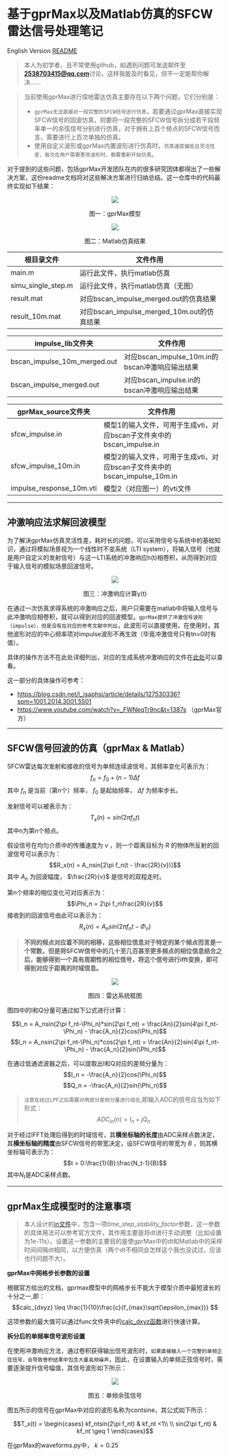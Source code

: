 # 基于gprMax以及Matlab仿真的SFCW雷达信号处理笔记
English Version <a href='.\README.EN.md'>README</a>

>本人为初学者，且不常使用github，如遇到问题可发送邮件至**2538703415@qq.com**讨论，这样我能及时看见，但不一定能帮你解决……

> 当前使用gprMax进行探地雷达仿真主要存在以下两个问题，它们分别是：
> - `gprMax无法直接对一段完整的SFCW信号进行仿真`，若要通过gprMax直接实现SFCW信号的回波仿真，则要将一段完整的SFCW信号拆分成若干段频率单一的余弦信号分别进行仿真，对于拥有上百个频点的SFCW信号而言，需要进行上百次单独的仿真。
> - 使用自定义波形或gprMax内置波形进行仿真时，`仿真速度偏低且灵活性差，每次在用户需要更改波形时，都要重新开始仿真`。

对于提到的这些问题，包括gprMax开发团队在内的很多研究团体都得出了一些解决方案，这份readme文档将对这些解决方案进行归纳总结。这一仓库中的代码最终实现如下结果：

<p style="text-align:center">
    <img src='.\images\model.png'>
</p>
<p style="text-align:center">图一：gprMax模型</p>

<p style="text-align:center">
    <img src='.\images\result.png'>
</p>
<p style="text-align:center">图二：Matlab仿真结果</p>


|   根目录文件    |   文件作用    |
|   ----   |   ----         |
|main.m       |运行此文件，执行matlab仿真|
|simu_single_step.m       |运行此文件，执行matlab仿真（无图）|
|result.mat       |对应bscan_impulse_merged.out的仿真结果|
|result_10m.mat       |对应bscan_impulse_merged_10m.out的仿真结果|

|   impulse_lib文件夹    |   文件作用    |
|   ----   |   ----         |
|bscan_impulse_10m_merged.out       |对应bscan_impulse_10m.in的bscan冲激响应输出结果|
|bscan_impulse_merged.out       |对应bscan_impulse.in的bscan冲激响应输出结果|

|   gprMax_source文件夹    |   文件作用    |
|   ----   |   ----         |
|sfcw_impulse.in      |模型1的输入文件，可用于生成vti，对应bscan子文件夹中的bscan_impulse.in|
|sfcw_impulse_10m.in      |模型2的输入文件，可用于生成vti，对应bscan子文件夹中的bscan_impulse_10m.in|
|impulse_response_10m.vti     |模型2（对应图一）的vti文件|

---

## 冲激响应法求解回波模型

为了解决gprMax仿真灵活性差，耗时长的问题，可以采用信号与系统中的基础知识，通过将模拟场景视为一个线性时不变系统（LTI system），将输入信号（也就是用户自定义的发射信号）与这一LTI系统的冲激响应h(t)相卷积，从而得到对应于输入信号的模拟场景回波信号。

<p style="text-align:center">
    <img src='.\images\lti-system.png'>
</p>
<p style="text-align:center">图三：冲激响应计算y(t)</p>

在通过一次仿真求得系统的冲激响应之后，用户只需要在matlab中将输入信号与此冲激响应相卷积，就可以得到对应的回波模型。`gprMax提供了冲激信号波形（impulse），但是没有在对应的参考文献中列出`，此波形可以直接使用，在使用时，其他波形对应的中心频率项对impulse波形不再生效（毕竟冲激信号只有tn=0时有值）。

具体的操作方法不在此处详细列出，对应的生成系统冲激响应的文件在<a href='.\gprMax_source\sfcw_impulse.in'>此处</a>可以查看。

这一部分的具体操作可参考：
    
- https://blog.csdn.net/l_jsaphsj/article/details/127530336?spm=1001.2014.3001.5501
- https://www.youtube.com/watch?v=_FWNeqTr9nc&t=1387s （gprMax官方）

---

## SFCW信号回波的仿真（gprMax & Matlab）

SFCW雷达每次发射和接收的信号为单频连续波信号，其频率变化可表示为：
$$f_n = f_0 + (n-1)\Delta f$$
其中 $f_n$ 是当前（第n个）频率， $f_0$ 是起始频率， $\Delta f$ 为频率步长。

发射信号可以被表示为：
$$T_x(n) = sin(2\pi f_nt)$$
其中n为第n个频点。

假设信号在均匀介质中的传播速度为 $v$ ，则一个距离目标为 $R$ 的物体所反射的回波信号可以表示为：
$$R_x(n) = A_nsin[2\pi f_n(t - \frac{2R}{v})]$$
其中 $A_n$ 为回波幅度， $\frac{2R}{v}$ 是信号的双程走时。

第n个频率的相位变化可对应表示为：
$$\Phi_n = 2\pi f_n\frac{2R}{v}$$
接收到的回波信号由此可以表示为：
$$R_x(n) = A_nsin(2\pi f_nt - \Phi_n)$$

>**不同的频点对应着不同的相移，这些相位信息对于特定的某个频点而言是一个常数，但是将SFCW信号中的几十至几百甚至更多频点的相位信息结合之后，能够得到一个具有周期性的相位信号，将这个信号进行ifft变换，即可得到对应于距离的时域信息。**

<p style="text-align:center">
    <img src='.\images\systemStructure.png'>
</p>
<p style="text-align:center">图四：雷达系统框图</p>

图四中的I和Q分量可通过如下公式进行计算：

$$I_n = A_nsin(2\pi f_nt-\Phi_n)*sin(2\pi f_nt) = \frac{An}{2}sin(4\pi f_nt-\Phi_n) - \frac{A_n}{2}cos(\Phi_n)$$
$$I_n = A_nsin(2\pi f_nt-\Phi_n)*cos(2\pi f_nt) = \frac{An}{2}sin(4\pi f_nt-\Phi_n) - \frac{A_n}{2}sin(\Phi_n)$$

在通过低通滤波器之后，可以提取出I和Q对应的差频分量为：
$$I_n = -\frac{A_n}{2}cos(\Phi_n)$$
$$Q_n = -\frac{A_n}{2}sin(\Phi_n)$$
> `注意在经过LPF之后需要对两部分差频分量进行组合`,即输入ADC的信号应当为如下形式：
> $$ADC_{in}(n) = I_n + jQ_n$$

对于经过IFFT处理后得到的时域信号，其**横坐标轴的长度**由ADC采样点数决定，其**横坐标轴的精度**由SFCW信号的带宽决定，设SFCW信号的带宽为 $B$ ，则其横坐标轴可表示为：
$$t = 0:\frac{1}{B}:\frac{N_t-1}{B}$$
其中$N_t$是ADC采样点数。

---

## gprMax生成模型时的注意事项

>本人设计的<a href='.\gprMax_source\sfcw_impulse.in'>in文件</a>中，包含一项*time_step_stability_factor*参数，这一参数的具体用法可以参考官方文件，其作用主要是将dt进行手动调整（比如设置为1e-11s）。设置这一参数的主要目的是使gprMax中的dt和Matlab中的采样时间间隔dt相同，以方便仿真（两个dt不相同会怎样这个我也没试过，应该也行问题不大）。

**gprMax中网格步长参数的设置**

根据官方给出的文档，gprmax模型中的网格步长不能大于模型介质中最短波长的十分之一,即：
$$calc_{dxyz} \leq \frac{1}{10}\frac{c}{f_{max}\sqrt{\epsilon_{max}}} $$

这项参数的最大值可以通过func文件夹中的<a href='.\gprMax_source\sfcw_impulse.in'>calc_dxyz函数</a>进行快速计算。

**拆分后的单频率信号波形设置**

在使用冲激响应方法，通过卷积获得输出信号波形时，`如果直接输入一个完整的单频正弦信号，会导致卷积结果中包含大量高频噪声`，因此，在设置输入的单频正弦信号时，需要逐渐提升信号幅值，其信号波形如下所示：

<p style="text-align:center">
    <img src='.\images\single_sine.png'>
</p>
<p style="text-align:center">图五：单频余弦信号</p>

图五所示的信号在gprMax中对应的波形名称为contsine，其公式如下所示：

$$T_x(t) = \begin{cases}
    kf_ntsin(2\pi f_nt) & kf_nt <1\\
    \\
    sin(2\pi f_nt) & kf_nt \geq 1
\end{cases}$$

在gprMax的waveforms.py中， $k = 0.25$